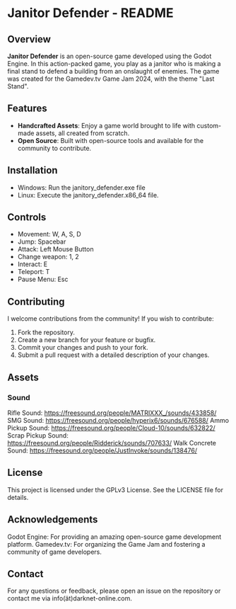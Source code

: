 # Janitor Defender - README

## Overview
**Janitor Defender** is an open-source game developed using the Godot Engine. In this action-packed game, you play as a janitor who is making a final stand to defend a building from an onslaught of enemies. The game was created for the Gamedev.tv Game Jam 2024, with the theme "Last Stand".

## Features
- **Handcrafted Assets**: Enjoy a game world brought to life with custom-made assets, all created from scratch.
- **Open Source**: Built with open-source tools and available for the community to contribute.

## Installation
- Windows: Run the janitory_defender.exe file
- Linux: Execute the janitory_defender.x86_64 file.

## Controls

- Movement: W, A, S, D
- Jump: Spacebar
- Attack: Left Mouse Button
- Change weapon: 1, 2
- Interact: E
- Teleport: T
- Pause Menu: Esc

## Contributing

I welcome contributions from the community! If you wish to contribute:

1. Fork the repository.
2. Create a new branch for your feature or bugfix.
3. Commit your changes and push to your fork.
4. Submit a pull request with a detailed description of your changes.

## Assets

### Sound

Rifle Sound: https://freesound.org/people/MATRIXXX_/sounds/433858/
SMG Sound: https://freesound.org/people/hyperix6/sounds/676588/
Ammo Pickup Sound: https://freesound.org/people/Cloud-10/sounds/632822/
Scrap Pickup Sound: https://freesound.org/people/Ridderick/sounds/707633/
Walk Concrete Sound: https://freesound.org/people/JustInvoke/sounds/138476/

## License

This project is licensed under the GPLv3 License. See the LICENSE file for details.

## Acknowledgements

Godot Engine: For providing an amazing open-source game development platform.
Gamedev.tv: For organizing the Game Jam and fostering a community of game developers.

## Contact

For any questions or feedback, please open an issue on the repository or contact me via info(ät)darknet-online.com.
